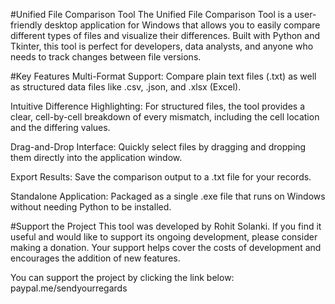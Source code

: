 #Unified File Comparison Tool
The Unified File Comparison Tool is a user-friendly desktop application for Windows that allows you to easily compare different types of files and visualize their differences. Built with Python and Tkinter, this tool is perfect for developers, data analysts, and anyone who needs to track changes between file versions.

#Key Features
Multi-Format Support: Compare plain text files (.txt) as well as structured data files like .csv, .json, and .xlsx (Excel).

Intuitive Difference Highlighting: For structured files, the tool provides a clear, cell-by-cell breakdown of every mismatch, including the cell location and the differing values.

Drag-and-Drop Interface: Quickly select files by dragging and dropping them directly into the application window.

Export Results: Save the comparison output to a .txt file for your records.

Standalone Application: Packaged as a single .exe file that runs on Windows without needing Python to be installed.

#Support the Project
This tool was developed by Rohit Solanki. If you find it useful and would like to support its ongoing development, please consider making a donation. Your support helps cover the costs of development and encourages the addition of new features.

You can support the project by clicking the link below:
paypal.me/sendyourregards
